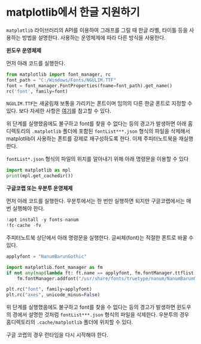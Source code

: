# matplotlib에서 한글 지원하기

`matplotlib` 라이브러리의 API를 이용하여 그래프를 그릴 때 한글 라벨, 타이틀 등을 사용하는 방법을 설명한다.
사용하는 운영체제에 따라 다른 방식을 사용한다. 

**윈도우 운영체제**

먼저 아래 코드를 실행한다. 

```python
from matplotlib import font_manager, rc
font_path = "C:/Windows/Fonts/NGULIM.TTF"
font = font_manager.FontProperties(fname=font_path).get_name()
rc('font', family=font)
```

`NGULIM.TTF`는 새굴림채 보통을 가리키는 폰트이며
임의의 다른 한글 폰트로 지정할 수 있다.
보다 자세한 사항은
[여기](https://bskyvision.com/entry/python-matplotlibpyplot%EB%A1%9C-%EA%B7%B8%EB%9E%98%ED%94%84-%EA%B7%B8%EB%A6%B4-%EB%95%8C-%ED%95%9C%EA%B8%80-%EA%B9%A8%EC%A7%90-%EB%AC%B8%EC%A0%9C-%ED%95%B4%EA%B2%B0-%EB%B0%A9%EB%B2%95)를 참고할 수 있다.

위 단계를 실행했음에도 불구하고 font를 찾을 수 없다는 등의 경고가 발생하면
아래 홈디렉토리의 `.matplotlib` 폴더에 포함된 `fontList***.json` 형식의 파일을 삭제해서
matplotlib이 사용하는 폰트를 강제로 재구성하도록 한다.
이제 주피터노트북을 재실행한다.

`fontList*.json` 형식의 파일의 위치를 알아내기 위해 아래 명령문을 이용할 수 있다

```python
import matplotlib as mpl
print(mpl.get_cachedir())
```

**구글코랩 또는 우분투 운영체제**

먼저 아래 코드를 실행한다.
우분투에서는 한 번만 실행하면 되지만
구글코랩에서는 매번 실행해야 한다.

```python
!apt install -y fonts-nanum
!fc-cache -fv
```
주피터노트북 상단에서 아래 명령문을 실행한다.
글씨체(font)는 적절한 폰트로 바꿀 수 있다.

```python
applyfont = "NanumBarunGothic"

import matplotlib.font_manager as fm
if not any(map(lambda ft: ft.name == applyfont, fm.fontManager.ttflist)):
    fm.fontManager.addfont("/usr/share/fonts/truetype/nanum/NanumBarunGothic.ttf")

plt.rc("font", family=applyfont)
plt.rc("axes", unicode_minus=False)
```

위 단계를 실행했음에도 불구하고 font를 찾을 수 없다는 등의 경고가 발생하면
윈도우의 경에서 설명한 것처럼 `fontList***.json` 형식의 파일을 삭제한다.
우분투의 경우 홈디렉토리의 `.cache/matplotlib` 폴더에 위치할 수 있다.

구글 코랩의 경우 런타임을 다시 시작해야 한다.